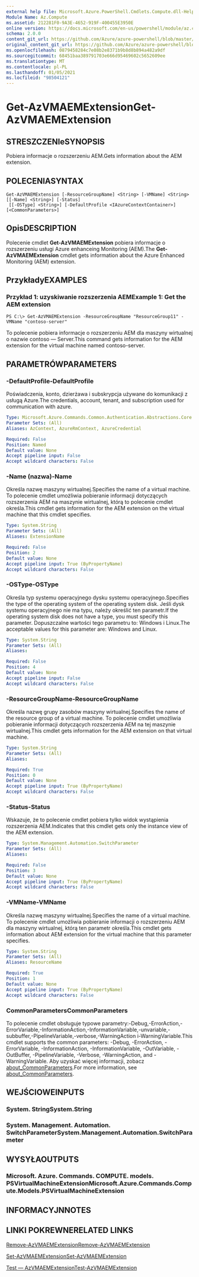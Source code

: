 ```yaml
---
external help file: Microsoft.Azure.PowerShell.Cmdlets.Compute.dll-Help.xml
Module Name: Az.Compute
ms.assetid: 212281F0-9A3E-4652-919F-400455E3950E
online version: https://docs.microsoft.com/en-us/powershell/module/az.compute/get-azvmaemextension
schema: 2.0.0
content_git_url: https://github.com/Azure/azure-powershell/blob/master/src/Compute/Compute/help/Get-AzVMAEMExtension.md
original_content_git_url: https://github.com/Azure/azure-powershell/blob/master/src/Compute/Compute/help/Get-AzVMAEMExtension.md
ms.openlocfilehash: 0879458284c7e08b2e8371b9b8d8b894a482a9df
ms.sourcegitcommit: 68451baa389791703e666d95469602c5652609ee
ms.translationtype: MT
ms.contentlocale: pl-PL
ms.lasthandoff: 01/05/2021
ms.locfileid: "98504121"
---
```

# <span data-ttu-id="5d81a-101">Get-AzVMAEMExtension</span><span class="sxs-lookup"><span data-stu-id="5d81a-101">Get-AzVMAEMExtension</span></span>

## <span data-ttu-id="5d81a-102">STRESZCZENIe</span><span class="sxs-lookup"><span data-stu-id="5d81a-102">SYNOPSIS</span></span>
<span data-ttu-id="5d81a-103">Pobiera informacje o rozszerzeniu AEM.</span><span class="sxs-lookup"><span data-stu-id="5d81a-103">Gets information about the AEM extension.</span></span>

## <span data-ttu-id="5d81a-104">POLECENIA</span><span class="sxs-lookup"><span data-stu-id="5d81a-104">SYNTAX</span></span>

```
Get-AzVMAEMExtension [-ResourceGroupName] <String> [-VMName] <String> [[-Name] <String>] [-Status]
 [[-OSType] <String>] [-DefaultProfile <IAzureContextContainer>] [<CommonParameters>]
```

## <span data-ttu-id="5d81a-105">Opis</span><span class="sxs-lookup"><span data-stu-id="5d81a-105">DESCRIPTION</span></span>
<span data-ttu-id="5d81a-106">Polecenie cmdlet **Get-AzVMAEMExtension** pobiera informacje o rozszerzeniu usługi Azure enhanceing Monitoring (AEM).</span><span class="sxs-lookup"><span data-stu-id="5d81a-106">The **Get-AzVMAEMExtension** cmdlet gets information about the Azure Enhanced Monitoring (AEM) extension.</span></span>

## <span data-ttu-id="5d81a-107">Przykłady</span><span class="sxs-lookup"><span data-stu-id="5d81a-107">EXAMPLES</span></span>

### <span data-ttu-id="5d81a-108">Przykład 1: uzyskiwanie rozszerzenia AEM</span><span class="sxs-lookup"><span data-stu-id="5d81a-108">Example 1: Get the AEM extension</span></span>
```
PS C:\> Get-AzVMAEMExtension -ResourceGroupName "ResourceGroup11" -VMName "contoso-server"
```

<span data-ttu-id="5d81a-109">To polecenie pobiera informacje o rozszerzeniu AEM dla maszyny wirtualnej o nazwie contoso — Server.</span><span class="sxs-lookup"><span data-stu-id="5d81a-109">This command gets information for the AEM extension for the virtual machine named contoso-server.</span></span>

## <span data-ttu-id="5d81a-110">PARAMETRÓW</span><span class="sxs-lookup"><span data-stu-id="5d81a-110">PARAMETERS</span></span>

### <span data-ttu-id="5d81a-111">-DefaultProfile</span><span class="sxs-lookup"><span data-stu-id="5d81a-111">-DefaultProfile</span></span>
<span data-ttu-id="5d81a-112">Poświadczenia, konto, dzierżawa i subskrypcja używane do komunikacji z usługą Azure.</span><span class="sxs-lookup"><span data-stu-id="5d81a-112">The credentials, account, tenant, and subscription used for communication with azure.</span></span>

```yaml
Type: Microsoft.Azure.Commands.Common.Authentication.Abstractions.Core.IAzureContextContainer
Parameter Sets: (All)
Aliases: AzContext, AzureRmContext, AzureCredential

Required: False
Position: Named
Default value: None
Accept pipeline input: False
Accept wildcard characters: False
```

### <span data-ttu-id="5d81a-113">-Name (nazwa)</span><span class="sxs-lookup"><span data-stu-id="5d81a-113">-Name</span></span>
<span data-ttu-id="5d81a-114">Określa nazwę maszyny wirtualnej.</span><span class="sxs-lookup"><span data-stu-id="5d81a-114">Specifies the name of a virtual machine.</span></span>
<span data-ttu-id="5d81a-115">To polecenie cmdlet umożliwia pobieranie informacji dotyczących rozszerzenia AEM na maszynie wirtualnej, którą to polecenie cmdlet określa.</span><span class="sxs-lookup"><span data-stu-id="5d81a-115">This cmdlet gets information for the AEM extension on the virtual machine that this cmdlet specifies.</span></span>

```yaml
Type: System.String
Parameter Sets: (All)
Aliases: ExtensionName

Required: False
Position: 2
Default value: None
Accept pipeline input: True (ByPropertyName)
Accept wildcard characters: False
```

### <span data-ttu-id="5d81a-116">-OSType</span><span class="sxs-lookup"><span data-stu-id="5d81a-116">-OSType</span></span>
<span data-ttu-id="5d81a-117">Określa typ systemu operacyjnego dysku systemu operacyjnego.</span><span class="sxs-lookup"><span data-stu-id="5d81a-117">Specifies the type of the operating system of the operating system disk.</span></span>
<span data-ttu-id="5d81a-118">Jeśli dysk systemu operacyjnego nie ma typu, należy określić ten parametr.</span><span class="sxs-lookup"><span data-stu-id="5d81a-118">If the operating system disk does not have a type, you must specify this parameter.</span></span>
<span data-ttu-id="5d81a-119">Dopuszczalne wartości tego parametru to: Windows i Linux.</span><span class="sxs-lookup"><span data-stu-id="5d81a-119">The acceptable values for this parameter are: Windows and Linux.</span></span>

```yaml
Type: System.String
Parameter Sets: (All)
Aliases:

Required: False
Position: 4
Default value: None
Accept pipeline input: False
Accept wildcard characters: False
```

### <span data-ttu-id="5d81a-120">-ResourceGroupName</span><span class="sxs-lookup"><span data-stu-id="5d81a-120">-ResourceGroupName</span></span>
<span data-ttu-id="5d81a-121">Określa nazwę grupy zasobów maszyny wirtualnej.</span><span class="sxs-lookup"><span data-stu-id="5d81a-121">Specifies the name of the resource group of a virtual machine.</span></span>
<span data-ttu-id="5d81a-122">To polecenie cmdlet umożliwia pobieranie informacji dotyczących rozszerzenia AEM na tej maszynie wirtualnej.</span><span class="sxs-lookup"><span data-stu-id="5d81a-122">This cmdlet gets information for the AEM extension on that virtual machine.</span></span>

```yaml
Type: System.String
Parameter Sets: (All)
Aliases:

Required: True
Position: 0
Default value: None
Accept pipeline input: True (ByPropertyName)
Accept wildcard characters: False
```

### <span data-ttu-id="5d81a-123">-Status</span><span class="sxs-lookup"><span data-stu-id="5d81a-123">-Status</span></span>
<span data-ttu-id="5d81a-124">Wskazuje, że to polecenie cmdlet pobiera tylko widok wystąpienia rozszerzenia AEM.</span><span class="sxs-lookup"><span data-stu-id="5d81a-124">Indicates that this cmdlet gets only the instance view of the AEM extension.</span></span>

```yaml
Type: System.Management.Automation.SwitchParameter
Parameter Sets: (All)
Aliases:

Required: False
Position: 3
Default value: None
Accept pipeline input: True (ByPropertyName)
Accept wildcard characters: False
```

### <span data-ttu-id="5d81a-125">-VMName</span><span class="sxs-lookup"><span data-stu-id="5d81a-125">-VMName</span></span>
<span data-ttu-id="5d81a-126">Określa nazwę maszyny wirtualnej.</span><span class="sxs-lookup"><span data-stu-id="5d81a-126">Specifies the name of a virtual machine.</span></span>
<span data-ttu-id="5d81a-127">To polecenie cmdlet umożliwia pobieranie informacji o rozszerzeniu AEM dla maszyny wirtualnej, którą ten parametr określa.</span><span class="sxs-lookup"><span data-stu-id="5d81a-127">This cmdlet gets information about AEM extension for the virtual machine that this parameter specifies.</span></span>

```yaml
Type: System.String
Parameter Sets: (All)
Aliases: ResourceName

Required: True
Position: 1
Default value: None
Accept pipeline input: True (ByPropertyName)
Accept wildcard characters: False
```

### <span data-ttu-id="5d81a-128">CommonParameters</span><span class="sxs-lookup"><span data-stu-id="5d81a-128">CommonParameters</span></span>
<span data-ttu-id="5d81a-129">To polecenie cmdlet obsługuje typowe parametry:-Debug,-ErrorAction,-ErrorVariable,-InformationAction,-InformationVariable,-unvariable,-subbuffer,-PipelineVariable,-verbose,-WarningAction i-WarningVariable.</span><span class="sxs-lookup"><span data-stu-id="5d81a-129">This cmdlet supports the common parameters: -Debug, -ErrorAction, -ErrorVariable, -InformationAction, -InformationVariable, -OutVariable, -OutBuffer, -PipelineVariable, -Verbose, -WarningAction, and -WarningVariable.</span></span> <span data-ttu-id="5d81a-130">Aby uzyskać więcej informacji, zobacz [about_CommonParameters](http://go.microsoft.com/fwlink/?LinkID=113216).</span><span class="sxs-lookup"><span data-stu-id="5d81a-130">For more information, see [about_CommonParameters](http://go.microsoft.com/fwlink/?LinkID=113216).</span></span>

## <span data-ttu-id="5d81a-131">WEJŚCIOWE</span><span class="sxs-lookup"><span data-stu-id="5d81a-131">INPUTS</span></span>

### <span data-ttu-id="5d81a-132">System. String</span><span class="sxs-lookup"><span data-stu-id="5d81a-132">System.String</span></span>

### <span data-ttu-id="5d81a-133">System. Management. Automation. SwitchParameter</span><span class="sxs-lookup"><span data-stu-id="5d81a-133">System.Management.Automation.SwitchParameter</span></span>

## <span data-ttu-id="5d81a-134">WYSYŁA</span><span class="sxs-lookup"><span data-stu-id="5d81a-134">OUTPUTS</span></span>

### <span data-ttu-id="5d81a-135">Microsoft. Azure. Commands. COMPUTE. models. PSVirtualMachineExtension</span><span class="sxs-lookup"><span data-stu-id="5d81a-135">Microsoft.Azure.Commands.Compute.Models.PSVirtualMachineExtension</span></span>

## <span data-ttu-id="5d81a-136">INFORMACYJN</span><span class="sxs-lookup"><span data-stu-id="5d81a-136">NOTES</span></span>

## <span data-ttu-id="5d81a-137">LINKI POKREWNE</span><span class="sxs-lookup"><span data-stu-id="5d81a-137">RELATED LINKS</span></span>

[<span data-ttu-id="5d81a-138">Remove-AzVMAEMExtension</span><span class="sxs-lookup"><span data-stu-id="5d81a-138">Remove-AzVMAEMExtension</span></span>](./Remove-AzVMAEMExtension.md)

[<span data-ttu-id="5d81a-139">Set-AzVMAEMExtension</span><span class="sxs-lookup"><span data-stu-id="5d81a-139">Set-AzVMAEMExtension</span></span>](./Set-AzVMAEMExtension.md)

[<span data-ttu-id="5d81a-140">Test — AzVMAEMExtension</span><span class="sxs-lookup"><span data-stu-id="5d81a-140">Test-AzVMAEMExtension</span></span>](./Test-AzVMAEMExtension.md)


